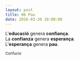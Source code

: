 ```yaml
---
layout: post
title: 06 Pau
date: 2016-03-30 10:00:00
---
```


L'**educació** genera **confiança**.<br />
La **confianza** genera **esperança**.<br />
L'**esperança** genera **pau**.<br />

<small>Confucio</small>

